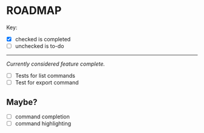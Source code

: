 # ROADMAP

Key:

- [x] checked is completed
- [ ] unchecked is to-do

---

_Currently considered feature complete._

- [ ] Tests for list commands
- [ ] Test for export command

## Maybe?

- [ ] command completion
- [ ] command highlighting
